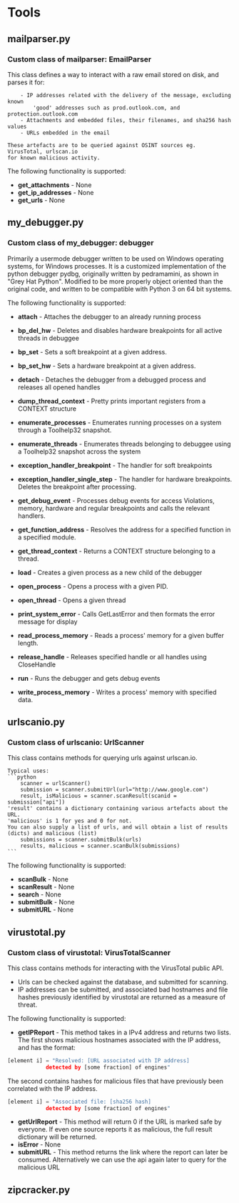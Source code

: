 # Tools

## mailparser.py
### Custom class of mailparser: **EmailParser**
This class defines a way to interact with a raw email stored on disk, and parses
    it for:

        - IP addresses related with the delivery of the message, excluding known
            'good' addresses such as prod.outlook.com, and protection.outlook.com
        - Attachments and embedded files, their filenames, and sha256 hash values
        - URLs embedded in the email

    These artefacts are to be queried against OSINT sources eg. VirusTotal, urlscan.io
    for known malicious activity.
    

The following functionality is supported:


- **get_attachments** - None
- **get_ip_addresses** - None
- **get_urls** - None
## my_debugger.py
### Custom class of my_debugger: **debugger**
Primarily a usermode debugger written to be used on Windows operating systems, 
    for Windows processes. 
    It is a customized implementation of the python debugger pydbg, originally 
    written by pedramamini, as shown in "Grey Hat Python". 
    Modified to be more properly object oriented than the original code, 
    and written to be compatible with Python 3 on 64 bit systems.
    

The following functionality is supported:


- **attach** - Attaches the debugger to an already running process
        
- **bp_del_hw** - Deletes and disables hardware breakpoints for all active threads in debuggee
        
- **bp_set** - Sets a soft breakpoint at a given address.
        
- **bp_set_hw** - Sets a hardware breakpoint at a given address.
        
- **detach** - Detaches the debugger from a debugged process and releases all opened handles
        
- **dump_thread_context** - Pretty prints important registers from a CONTEXT structure
        
- **enumerate_processes** - Enumerates running processes on a system through a Toolhelp32 snapshot.
        
- **enumerate_threads** - Enumerates threads belonging to debuggee using a Toolhelp32 snapshot across the system
        
- **exception_handler_breakpoint** - The handler for soft breakpoints
        
- **exception_handler_single_step** - The handler for hardware breakpoints. Deletes the breakpoint after processing.
        
- **get_debug_event** - Processes debug events for access Violations, memory, hardware and regular breakpoints
and calls the relevant handlers.
- **get_function_address** - Resolves the address for a specified function in a specified module.
        
- **get_thread_context** - Returns a CONTEXT structure belonging to a thread.
        
- **load** - Creates a given process as a new child of the debugger
        
- **open_process** - Opens a process with a given PID.
        
- **open_thread** - Opens a given thread
        
- **print_system_error** - Calls GetLastError and then formats the error message for display
        
- **read_process_memory** - Reads a process' memory for a given buffer length.
        
- **release_handle** - Releases specified handle or all handles using CloseHandle 
        
- **run** - Runs the debugger and gets debug events
        
- **write_process_memory** - Writes a process' memory with specified data.
        
## urlscanio.py
### Custom class of urlscanio: **UrlScanner**
This class contains methods for querying urls against urlscan.io.

    Typical uses:
    ```python
        scanner = urlScanner()
        submission = scanner.submitUrl(url="http://www.google.com")
        result, isMalicious = scanner.scanResult(scanid = submission["api"])
    'result' contains a dictionary containing various artefacts about the URL.
    'malicious' is 1 for yes and 0 for not.
    You can also supply a list of urls, and will obtain a list of results (dicts) and malicious (list)
        submissions = scanner.submitBulk(urls)
        results, malicious = scanner.scanBulk(submissions)
    ```
    

The following functionality is supported:


- **scanBulk** - None
- **scanResult** - None
- **search** - None
- **submitBulk** - None
- **submitURL** - None
## virustotal.py
### Custom class of virustotal: **VirusTotalScanner**
This class contains methods for interacting with the VirusTotal public API.
 - Urls can be checked against the database, and submitted for scanning.
 - IP addresses can be submitted, and associated bad hostnames and file hashes previously identified by
     virustotal are returned as a measure of threat.


The following functionality is supported:


- **getIPReport** - This method takes in a IPv4 address and returns two lists.
The first shows malicious hostnames associated with the IP address, and has the format:
```python
[element i] = "Resolved: [URL associated with IP address]
            detected by [some fraction] of engines"
```
The second contains hashes for malicious files that have previously been correlated with the IP address.
```python
[element i] = "Associated file: [sha256 hash]
            detected by [some fraction] of engines"
```
- **getUrlReport** - This method will return 0 if the URL is marked safe by everyone.
If even one source reports it as malicious, the full result dictionary will be returned.
- **isError** - None
- **submitURL** - This method returns the link where the report can later be consumed.
Alternatively we can use the api again later to query for the malicious URL
## zipcracker.py
